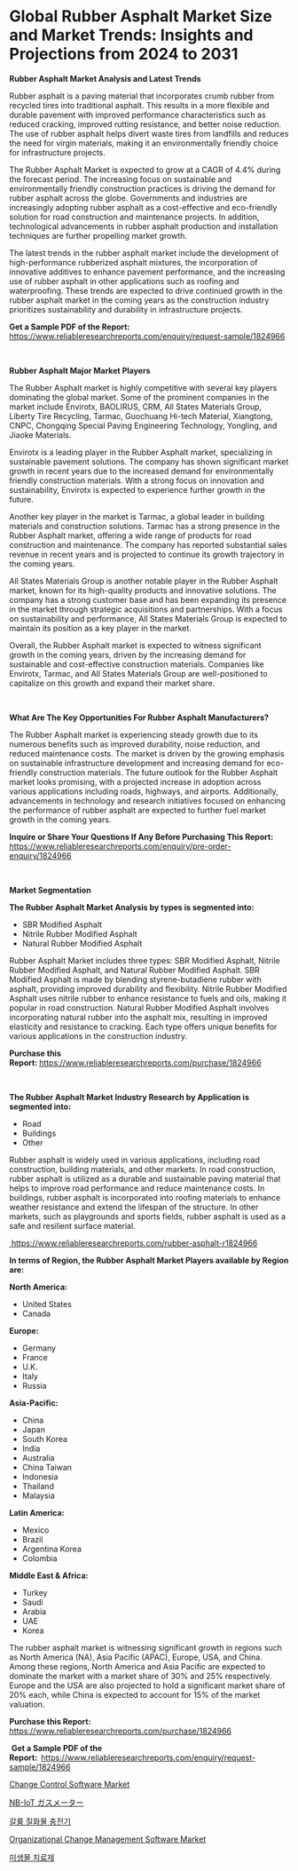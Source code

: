 <p><h1>Global Rubber Asphalt Market Size and Market Trends: Insights and Projections from 2024 to 2031</h1></p><p><strong>Rubber Asphalt Market Analysis and Latest Trends</strong></p>
<p><p>Rubber asphalt is a paving material that incorporates crumb rubber from recycled tires into traditional asphalt. This results in a more flexible and durable pavement with improved performance characteristics such as reduced cracking, improved rutting resistance, and better noise reduction. The use of rubber asphalt helps divert waste tires from landfills and reduces the need for virgin materials, making it an environmentally friendly choice for infrastructure projects.</p><p>The Rubber Asphalt Market is expected to grow at a CAGR of 4.4% during the forecast period. The increasing focus on sustainable and environmentally friendly construction practices is driving the demand for rubber asphalt across the globe. Governments and industries are increasingly adopting rubber asphalt as a cost-effective and eco-friendly solution for road construction and maintenance projects. In addition, technological advancements in rubber asphalt production and installation techniques are further propelling market growth.</p><p>The latest trends in the rubber asphalt market include the development of high-performance rubberized asphalt mixtures, the incorporation of innovative additives to enhance pavement performance, and the increasing use of rubber asphalt in other applications such as roofing and waterproofing. These trends are expected to drive continued growth in the rubber asphalt market in the coming years as the construction industry prioritizes sustainability and durability in infrastructure projects.</p></p>
<p><strong>Get a Sample PDF of the Report:&nbsp;</strong> <a href="https://www.reliableresearchreports.com/enquiry/request-sample/1824966">https://www.reliableresearchreports.com/enquiry/request-sample/1824966</a></p>
<p>&nbsp;</p>
<p><strong>Rubber Asphalt Major Market Players</strong></p>
<p><p>The Rubber Asphalt market is highly competitive with several key players dominating the global market. Some of the prominent companies in the market include Envirotx, BAOLIRUS, CRM, All States Materials Group, Liberty Tire Recycling, Tarmac, Guochuang Hi-tech Material, Xiangtong, CNPC, Chongqing Special Paving Engineering Technology, Yongling, and Jiaoke Materials.</p><p>Envirotx is a leading player in the Rubber Asphalt market, specializing in sustainable pavement solutions. The company has shown significant market growth in recent years due to the increased demand for environmentally friendly construction materials. With a strong focus on innovation and sustainability, Envirotx is expected to experience further growth in the future.</p><p>Another key player in the market is Tarmac, a global leader in building materials and construction solutions. Tarmac has a strong presence in the Rubber Asphalt market, offering a wide range of products for road construction and maintenance. The company has reported substantial sales revenue in recent years and is projected to continue its growth trajectory in the coming years.</p><p>All States Materials Group is another notable player in the Rubber Asphalt market, known for its high-quality products and innovative solutions. The company has a strong customer base and has been expanding its presence in the market through strategic acquisitions and partnerships. With a focus on sustainability and performance, All States Materials Group is expected to maintain its position as a key player in the market.</p><p>Overall, the Rubber Asphalt market is expected to witness significant growth in the coming years, driven by the increasing demand for sustainable and cost-effective construction materials. Companies like Envirotx, Tarmac, and All States Materials Group are well-positioned to capitalize on this growth and expand their market share.</p></p>
<p>&nbsp;</p>
<p><strong>What Are The Key Opportunities For Rubber Asphalt Manufacturers?</strong></p>
<p><p>The Rubber Asphalt market is experiencing steady growth due to its numerous benefits such as improved durability, noise reduction, and reduced maintenance costs. The market is driven by the growing emphasis on sustainable infrastructure development and increasing demand for eco-friendly construction materials. The future outlook for the Rubber Asphalt market looks promising, with a projected increase in adoption across various applications including roads, highways, and airports. Additionally, advancements in technology and research initiatives focused on enhancing the performance of rubber asphalt are expected to further fuel market growth in the coming years.</p></p>
<p><strong>Inquire or Share Your Questions If Any Before Purchasing This Report:</strong> <a href="https://www.reliableresearchreports.com/enquiry/pre-order-enquiry/1824966">https://www.reliableresearchreports.com/enquiry/pre-order-enquiry/1824966</a></p>
<p>&nbsp;</p>
<p><strong>Market Segmentation</strong></p>
<p><strong>The Rubber Asphalt Market Analysis by types is segmented into:</strong></p>
<p><ul><li>SBR Modified Asphalt</li><li>Nitrile Rubber Modified Asphalt</li><li>Natural Rubber Modified Asphalt</li></ul></p>
<p><p>Rubber Asphalt Market includes three types: SBR Modified Asphalt, Nitrile Rubber Modified Asphalt, and Natural Rubber Modified Asphalt. SBR Modified Asphalt is made by blending styrene-butadiene rubber with asphalt, providing improved durability and flexibility. Nitrile Rubber Modified Asphalt uses nitrile rubber to enhance resistance to fuels and oils, making it popular in road construction. Natural Rubber Modified Asphalt involves incorporating natural rubber into the asphalt mix, resulting in improved elasticity and resistance to cracking. Each type offers unique benefits for various applications in the construction industry.</p></p>
<p><strong>Purchase this Report:&nbsp;</strong><a href="https://www.reliableresearchreports.com/purchase/1824966">https://www.reliableresearchreports.com/purchase/1824966</a></p>
<p>&nbsp;</p>
<p><strong>The Rubber Asphalt Market Industry Research by Application is segmented into:</strong></p>
<p><ul><li>Road</li><li>Buildings</li><li>Other</li></ul></p>
<p><p>Rubber asphalt is widely used in various applications, including road construction, building materials, and other markets. In road construction, rubber asphalt is utilized as a durable and sustainable paving material that helps to improve road performance and reduce maintenance costs. In buildings, rubber asphalt is incorporated into roofing materials to enhance weather resistance and extend the lifespan of the structure. In other markets, such as playgrounds and sports fields, rubber asphalt is used as a safe and resilient surface material.</p></p>
<p><a href="https://www.reliableresearchreports.com/rubber-asphalt-r1824966">&nbsp;https://www.reliableresearchreports.com/rubber-asphalt-r1824966</a></p>
<p><strong>In terms of Region, the Rubber Asphalt Market Players available by Region are:</strong></p>
<p>
    <p> <strong> North America: </strong>
        <ul>
            <li>United States</li>
            <li>Canada</li>
        </ul>
        </p> 
    <p> <strong> Europe: </strong>
        <ul>
            <li>Germany</li>
            <li>France</li>
            <li>U.K.</li>
            <li>Italy</li>
            <li>Russia</li>
        </ul>
        </p> 
    <p> <strong> Asia-Pacific: </strong>
        <ul>
            <li>China</li>
            <li>Japan</li>
            <li>South Korea</li>
            <li>India</li>
            <li>Australia</li>
            <li>China Taiwan</li>
            <li>Indonesia</li>
            <li>Thailand</li>
            <li>Malaysia</li>
        </ul>
        </p> 
    <p> <strong> Latin America: </strong>
        <ul>
            <li>Mexico</li>
            <li>Brazil</li>
            <li>Argentina Korea</li>
            <li>Colombia</li>
        </ul>
        </p> 
    <p> <strong> Middle East & Africa: </strong>
        <ul>
            <li>Turkey</li>
            <li>Saudi</li>
            <li>Arabia</li>
            <li>UAE</li>
            <li>Korea</li>
        </ul>
    </p>
    </p>
<p><p>The rubber asphalt market is witnessing significant growth in regions such as North America (NA), Asia Pacific (APAC), Europe, USA, and China. Among these regions, North America and Asia Pacific are expected to dominate the market with a market share of 30% and 25% respectively. Europe and the USA are also projected to hold a significant market share of 20% each, while China is expected to account for 15% of the market valuation.</p></p>
<p><strong>Purchase this Report: </strong><a href="https://www.reliableresearchreports.com/purchase/1824966">https://www.reliableresearchreports.com/purchase/1824966</a></p>
<p>&nbsp;<strong>Get a Sample PDF of the Report:&nbsp;&nbsp;</strong><a href="https://www.reliableresearchreports.com/enquiry/request-sample/1824966">https://www.reliableresearchreports.com/enquiry/request-sample/1824966</a></p>
<p><strong></strong></p>
<p><p><a href="https://github.com/zmnbyevx75/Market-Research-Report-List-1/blob/main/change-control-software-market.md">Change Control Software Market</a></p><p><a href="https://github.com/marbadji/Market-Research-Report-List-2/blob/main/948538890373.md">NB-IoT ガスメーター</a></p><p><a href="https://github.com/marufmohassin05/Market-Research-Report-List-1/blob/main/9340624129183.md">갈륨 질화물 충전기</a></p><p><a href="https://github.com/kmatchooka/Market-Research-Report-List-1/blob/main/organizational-change-management-software-market.md">Organizational Change Management Software Market</a></p><p><a href="https://medium.com/@davionolson1/%EB%AF%B8%EC%83%9D%EB%AC%BC-%EC%B9%98%EB%A3%8C%EC%A0%9C-%EC%A0%9C%ED%92%88-%EC%8B%9C%EC%9E%A5-%EA%B2%BD%EC%9F%81-%EB%B6%84%EC%84%9D-%EC%8B%9C%EC%9E%A5-%EB%8F%99%ED%96%A5-%EB%B0%8F-2031%EB%85%84%EA%B9%8C%EC%A7%80%EC%9D%98-%EC%98%88%EC%B8%A1-aa61ba1c3e3f">미생물 치료제</a></p></p>